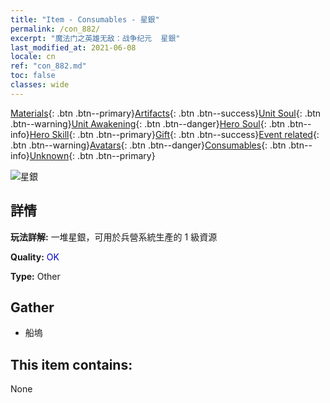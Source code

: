 ```yaml
---
title: "Item - Consumables - 星銀"
permalink: /con_882/
excerpt: "魔法门之英雄无敌：战争纪元  星銀"
last_modified_at: 2021-06-08
locale: cn
ref: "con_882.md"
toc: false
classes: wide
---
```

 [Materials](/ItemsCN/){: .btn .btn--primary}[Artifacts](/ItemsCN/Artifacts/){: .btn .btn--success}[Unit Soul](/ItemsCN/UnitSoul/){: .btn .btn--warning}[Unit Awakening](/ItemsCN/UnitAwakening/){: .btn .btn--danger}[Hero Soul](/ItemsCN/HeroSoul/){: .btn .btn--info}[Hero Skill](/ItemsCN/HeroSkill/){: .btn .btn--primary}[Gift](/ItemsCN/Gift/){: .btn .btn--success}[Event related](/ItemsCN/Events/){: .btn .btn--warning}[Avatars](/ItemsCN/Avatars/){: .btn .btn--danger}[Consumables](/ItemsCN/Consumables/){: .btn .btn--info}[Unknown](/ItemsCN/Unknown/){: .btn .btn--primary}

 ![星銀](/images/t/i_113.png)

## 詳情
 **玩法詳解:** 一堆星銀，可用於兵營系統生產的 1 級資源

 **Quality:** <span style="color: #0000CD">OK</span>

 **Type:** Other

## Gather

*    船塢 

## This item contains:

  None

